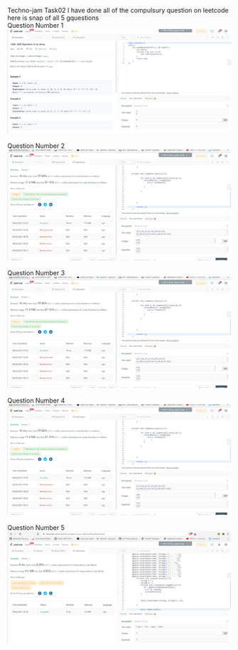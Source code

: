 Techno-jam Task02
I have done all of the compulsury question on leetcode here is snap of all 5 gquestions<br/>
Question Number 1
![alt text](https://github.com/knsssuraj16/technojam-task/blob/main/task2/que1.PNG)
<br/>
<br/>Question Number 2
![alt text](https://github.com/knsssuraj16/technojam-task/blob/main/task2/que2.PNG)
<br/>
<br/>Question Number 3
![alt text](https://github.com/knsssuraj16/technojam-task/blob/main/task2/que2.PNG)
<br/>
<br/>Question Number 4
![alt text](https://github.com/knsssuraj16/technojam-task/blob/main/task2/que2.PNG)
<br/>
<br/>Question Number 5
![alt text](https://github.com/knsssuraj16/technojam-task/blob/main/task2/que5.PNG)
<br/>
<br/>
